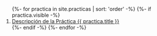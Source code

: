 
<ol>
{%- for practica in site.practicas | sort: 'order' -%}
  {%- if practica.visible -%}
<li> 
  <a href="{{ practica.url }}">Descripción de la Práctica {{ practica.title }}</a>
  
</li>
  {%- endif -%}
{%- endfor -%}
</ol>
